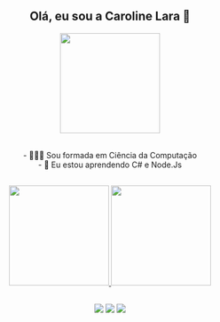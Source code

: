 <div align="center">
  <h2>Olá, eu sou a Caroline Lara 👋</h2>
  <img height="180em" src="https://cdn.discordapp.com/attachments/273563234383036416/938089284337033286/download20220202120928.png"/>
  <br>
  <br>
  <p>- 👩🏻‍🎓 Sou formada em Ciência da Computação
  <br> - 🌱 Eu estou aprendendo C# e Node.Js</p>
</div>

##
<div align="center">
  <a href="https://github.com/lar089&">
  <img height="180em" src="https://github-readme-stats.vercel.app/api?username=lar089&show_icons=true&theme=panda&include_all_commits=true&count_private=true"/>
  <img height="180em" src="https://github-readme-stats.vercel.app/api/top-langs/?username=lar089&&layout=compact&langs_count=7&theme=panda"/>
</div>
  
##

<div align="center">
  <a href="https://www.instagram.com/_carol089/" target="_blank"><img src="https://img.shields.io/badge/-Instagram-%23E4405F?style=for-the-badge&logo=instagram&logoColor=white" target="_blank"></a>
  <a href = "mailto:carolinelara35@gmail.com"><img src="https://img.shields.io/badge/-Gmail-%23333?style=for-the-badge&logo=gmail&logoColor=white" target="_blank"></a>
  <a href="https://www.linkedin.com/in/caroline-lara-304a78104/" target="_blank"><img src="https://img.shields.io/badge/-LinkedIn-%230077B5?style=for-the-badge&logo=linkedin&logoColor=white" target="_blank"></a> 
</div>
